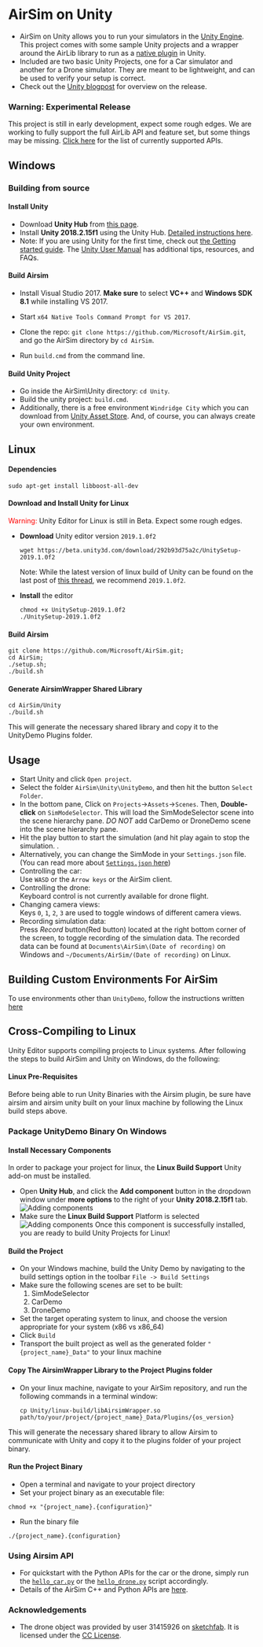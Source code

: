 # AirSim on Unity

* AirSim on Unity allows you to run your simulators in the [Unity Engine](https://unity3d.com/). This project comes with some sample Unity projects and a wrapper around the AirLib library to run as a [native plugin](https://docs.unity3d.com/Manual/NativePlugins.html) in Unity. 
* Included are two basic Unity Projects, one for a Car simulator and another for a Drone simulator. They are meant to be lightweight, and can be used to verify your setup is correct. 
* Check out the [Unity blogpost](https://blogs.unity3d.com/2018/11/14/airsim-on-unity-experiment-with-autonomous-vehicle-simulation/) for overview on the release.  

### Warning: Experimental Release
This project is still in early development, expect some rough edges. We are working to fully support the full AirLib API and feature set, but some things may be missing. [Click here](unity_api_support.md) for the list of currently supported APIs.

## Windows
### Building from source
#### Install Unity
* Download **Unity Hub** from [this page](https://unity3d.com/get-unity/download). 
* Install **Unity 2018.2.15f1** using the Unity Hub. [Detailed instructions here](https://docs.unity3d.com/Manual/GettingStartedInstallingHub.html). 
* Note: If you are using Unity for the first time, check out [the Getting started guide](https://docs.unity3d.com/Manual/GettingStarted.html). The [Unity User Manual](https://docs.unity3d.com/Manual/UnityManual.html) has additional tips, resources, and FAQs.

#### Build Airsim
* Install Visual Studio 2017. 
**Make sure** to select **VC++** and **Windows SDK 8.1** while installing VS 2017.   

* Start `x64 Native Tools Command Prompt for VS 2017`. 
* Clone the repo: `git clone https://github.com/Microsoft/AirSim.git`, and go the AirSim directory by `cd AirSim`. 
* Run `build.cmd` from the command line. 

#### Build Unity Project
* Go inside the AirSim\Unity directory: `cd Unity`. 
* Build the unity project: `build.cmd`.   
* Additionally, there is a free environment `Windridge City` which you can download from [Unity Asset Store](https://assetstore.unity.com/packages/3d/environments/roadways/windridge-city-132222). And, of course, you can always create your own environment.

## Linux
#### Dependencies
```
sudo apt-get install libboost-all-dev
```
#### Download and Install Unity for Linux
<span style="color:red">Warning:</span> Unity Editor for Linux is still in Beta. Expect some rough edges.

* **Download** Unity editor version `2019.1.0f2`
	```shell
	wget https://beta.unity3d.com/download/292b93d75a2c/UnitySetup-2019.1.0f2
	```
	Note: While the latest version of linux build of Unity can be found on the last post of [this thread](https://forum.unity.com/threads/unity-on-linux-release-notes-and-known-issues.350256/page-2#post-4458286), we recommend `2019.1.0f2`.

* **Install** the editor
	```shell
	chmod +x UnitySetup-2019.1.0f2
	./UnitySetup-2019.1.0f2
	```

#### Build Airsim
```
git clone https://github.com/Microsoft/AirSim.git;
cd AirSim;
./setup.sh;
./build.sh
```

#### Generate AirsimWrapper Shared Library
```
cd AirSim/Unity
./build.sh
```

This will generate the necessary shared library and copy it to the UnityDemo Plugins folder.

## Usage 
* Start Unity and click `Open project`. 
* Select the folder `AirSim\Unity\UnityDemo`, and then hit the button `Select Folder`. 
* In the bottom pane, Click on `Projects`->`Assets`->`Scenes`. Then, **Double-click** on `SimModeSelector`. This will load the SimModeSelector scene into the scene hierarchy pane. *DO NOT* add CarDemo or DroneDemo scene into the scene hierarchy pane.
* Hit the play button to start the simulation (and hit play again to stop the simulation. .  
* Alternatively, you can change the SimMode in your `Settings.json` file. (You can read more about [`Settings.json` here](https://github.com/Microsoft/AirSim/blob/master/docs/settings.md))
* Controlling the car:    
Use `WASD` or the `Arrow keys` or the AirSim client.   
* Controlling the drone:    
Keyboard control is not currently available for drone flight.
* Changing camera views:    
Keys `0`, `1`, `2`, `3` are used to toggle windows of different camera views.
* Recording simulation data:    
Press *Record* button(Red button) located at the right bottom corner of the screen, to toggle recording of the simulation data. The recorded data can be found at `Documents\AirSim\(Date of recording)` on Windows and `~/Documents/AirSim/(Date of recording)` on Linux.
## Building Custom Environments For AirSim
To use environments other than `UnityDemo`, follow the instructions written [here](custom_unity_environments.md)
## Cross-Compiling to Linux
Unity Editor supports compiling projects to Linux systems.
After following the steps to build AirSim and Unity on Windows, do the following:

#### Linux Pre-Requisites
Before being able to run Unity Binaries with the Airsim plugin, be sure have airsim and airsim unity built on your linux machine by following the Linux build steps above.

### Package UnityDemo Binary On Windows

#### Install Necessary Components
In order to package your project for linux, the **Linux Build Support** Unity add-on must be installed.
* Open **Unity Hub**, and click the **Add component** button in the dropdown window under **more options** to the right of your **Unity 2018.2.15f1** tab.
![Adding components](images/unity_linux_components_1.PNG)
* Make sure the **Linux Build Support** Platform is selected
![Adding components](images/unity_linux_components_2.PNG)
Once this component is successfully installed, you are ready to build Unity Projects for Linux!

#### Build the Project
* On your Windows machine, build the Unity Demo by navigating to the build settings option in the toolbar ```File -> Build Settings```
* Make sure the following scenes are set to be built:
	1. SimModeSelector
	2. CarDemo
	3. DroneDemo
* Set the target operating system to linux, and choose the version appropriate for your system (x86 vs x86_64)
* Click ```Build```
* Transport the built project as well as the generated folder ```"{project_name}_Data"``` to your linux machine

#### Copy The AirsimWrapper Library to the Project Plugins folder
* On your linux machine, navigate to your AirSim repository, and run the following commands in a terminal window:
	```
	cp Unity/linux-build/libAirsimWrapper.so path/to/your/project/{project_name}_Data/Plugins/{os_version}
	```
This will generate the necessary shared library to allow Airsim to communicate with Unity and copy it to the plugins folder of your project binary.

#### Run the Project Binary
* Open a terminal and navigate to your project directory
* Set your project binary as an executable file:
```
chmod +x "{project_name}.{configuration}"
```
* Run the binary file
```
./{project_name}.{configuration}
```
### Using Airsim API
* For quickstart with the Python APIs for the car or the drone, simply run the [`hello_car.py`](https://github.com/Microsoft/AirSim/blob/master/PythonClient/car/hello_car.py) or the [`hello_drone.py`](https://github.com/Microsoft/AirSim/blob/master/PythonClient/multirotor/hello_drone.py) script accordingly. 
* Details of the AirSim C++ and Python APIs are [here](https://github.com/Microsoft/AirSim/blob/master/docs/apis.md). 

### Acknowledgements
* The drone object was provided by user 31415926 on [sketchfab](https://sketchfab.com/models/055841df0fb24cd4abde06a91f7d360a). It is licensed under the [CC License](https://creativecommons.org/licenses/by/4.0/).
